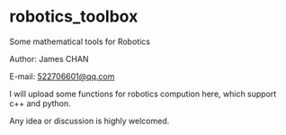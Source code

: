 # robotics_toolbox
Some mathematical tools for Robotics

Author: James CHAN

E-mail: 522706601@qq.com

I will upload some functions for robotics compution here, which support c++ and python.

Any idea or discussion is highly welcomed.
